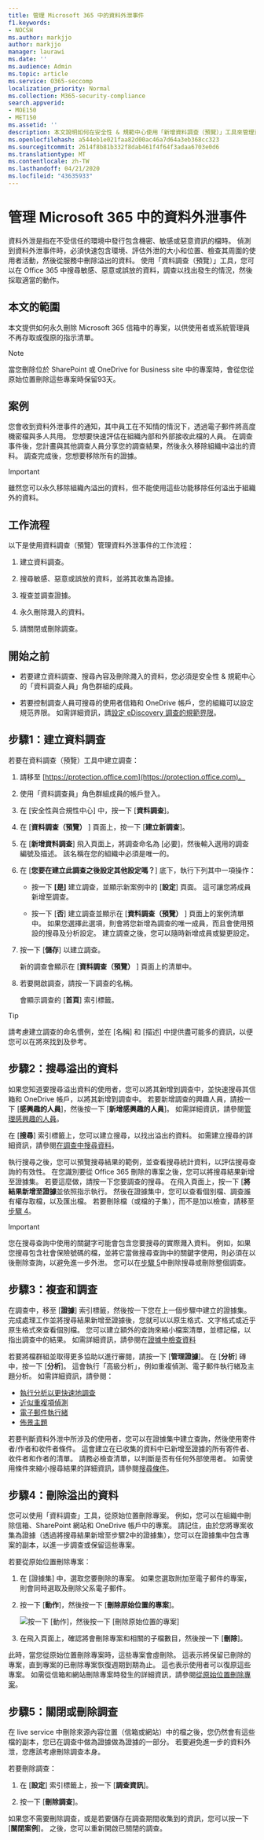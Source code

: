 ```yaml
---
title: 管理 Microsoft 365 中的資料外泄事件
f1.keywords:
- NOCSH
ms.author: markjjo
author: markjjo
manager: laurawi
ms.date: ''
ms.audience: Admin
ms.topic: article
ms.service: O365-seccomp
localization_priority: Normal
ms.collection: M365-security-compliance
search.appverid:
- MOE150
- MET150
ms.assetid: ''
description: 本文說明如何在安全性 & 規範中心使用「新增資料調查（預覽）」工具來管理資料外泄事件。
ms.openlocfilehash: a544eb1e021faa82d00ac46a7d64a3eb368cc323
ms.sourcegitcommit: 2614f8b81b332f8dab461f4f64f3adaa6703e0d6
ms.translationtype: MT
ms.contentlocale: zh-TW
ms.lasthandoff: 04/21/2020
ms.locfileid: "43635933"
---
```

# <a name="manage-a-data-spillage-incident-in-microsoft-365"></a>管理 Microsoft 365 中的資料外泄事件

資料外泄是指在不受信任的環境中發行包含機密、敏感或惡意資訊的檔時。 偵測到資料外泄事件時，必須快速包含環境、評估外泄的大小和位置、檢查其周圍的使用者活動，然後從服務中刪除溢出的資料。 使用「資料調查（預覽）」工具，您可以在 Office 365 中搜尋敏感、惡意或誤放的資料，調查以找出發生的情況，然後採取適當的動作。  

## <a name="scope-of-this-article"></a>本文的範圍

本文提供如何永久刪除 Microsoft 365 信箱中的專案，以供使用者或系統管理員不再存取或復原的指示清單。 

> [!NOTE]
> 當您刪除位於 SharePoint 或 OneDrive for Business site 中的專案時，會從您從原始位置刪除這些專案時保留93天。

## <a name="scenario"></a>案例

您會收到資料外泄事件的通知，其中員工在不知情的情況下，透過電子郵件將高度機密檔與多人共用。 您想要快速評估在組織內部和外部接收此檔的人員。 在調查事件後，您計畫與其他調查人員分享您的調查結果，然後永久移除組織中溢出的資料。 調查完成後，您想要移除所有的證據。 

> [!IMPORTANT]
> 雖然您可以永久移除組織內溢出的資料，但不能使用這些功能移除任何溢出于組織外的資料。

## <a name="workflow"></a>工作流程

以下是使用資料調查（預覽）管理資料外泄事件的工作流程：

1.  建立資料調查。

2.  搜尋敏感、惡意或誤放的資料，並將其收集為證據。

3.  複查並調查證據。

4.  永久刪除濺入的資料。

5.  請關閉或刪除調查。


## <a name="before-you-begin"></a>開始之前

- 若要建立資料調查、搜尋內容及刪除濺入的資料，您必須是安全性 & 規範中心的「資料調查人員」角色群組的成員。

- 若要控制調查人員可搜尋的使用者信箱和 OneDrive 帳戶，您的組織可以設定規范界限。 如需詳細資訊，請[設定 eDiscovery 調查的規範界限](tagging-and-assessment-in-advanced-ediscovery.md)。 

## <a name="step-1-create-a-data-investigation"></a>步驟1：建立資料調查

若要在資料調查（預覽）工具中建立調查：

1. 請移至 [https://protection.office.com](https://protection.office.com)。
    
2. 使用「資料調查員」角色群組成員的帳戶登入。
    
3. 在 [安全性與合規性中心] 中，按一下 [**資料調查**]。
 
4. 在 [**資料調查（預覽）** ] 頁面上，按一下 [**建立新調查**]。
    
5. 在 [**新增資料調查**] 飛入頁面上，將調查命名為 [必要]，然後輸入選用的調查編號及描述。 該名稱在您的組織中必須是唯一的。

6. 在 [**您要在建立此調查之後設定其他設定嗎？**] 底下，執行下列其中一項操作：

    - 按一下 **[是]** 建立調查，並顯示新案例中的 [**設定**] 頁面。 這可讓您將成員新增至調查。
    
    - 按一下 [**否**] 建立調查並顯示在 [**資料調查（預覽）** ] 頁面上的案例清單中。 如果您選擇此選項，則會將您新增為調查的唯一成員，而且會使用預設的搜尋及分析設定。 建立調查之後，您可以隨時新增成員或變更設定。

7. 按一下 [**儲存**] 以建立調查。

    新的調查會顯示在 [**資料調查（預覽）** ] 頁面上的清單中。 

8. 若要開啟調查，請按一下調查的名稱。 

    會顯示調查的 [**首頁**] 索引標籤。 

> [!TIP]
> 請考慮建立調查的命名慣例，並在 [名稱] 和 [描述] 中提供盡可能多的資訊，以便您可以在將來找到及參考。
 
## <a name="step-2-search-for-the-spilled-data"></a>步驟2：搜尋溢出的資料 
 
如果您知道要搜尋溢出資料的使用者，您可以將其新增到調查中，並快速搜尋其信箱和 OneDrive 帳戶，以將其新增到調查中。 若要新增調查的興趣人員，請按一下 [**感興趣的人員**]，然後按一下 [**新增感興趣的人員**]。 如需詳細資訊，請參閱[管理感興趣的人員](manage-people-of-interest.md)。

在 [**搜尋**] 索引標籤上，您可以建立搜尋，以找出溢出的資料。 如需建立搜尋的詳細資訊，請參閱[在調查中搜尋資料](search-for-data.md)。

執行搜尋之後，您可以預覽搜尋結果的範例，並查看搜尋統計資料，以評估搜尋查詢的有效性。 在您識別要從 Office 365 刪除的專案之後，您可以將搜尋結果新增至證據集。 若要這麼做，請按一下您要調查的搜尋。 在飛入頁面上，按一下 [**將結果新增至證據**並依照指示執行。 然後在證據集中，您可以查看個別檔、調查誰有權存取檔，以及匯出檔。 若要刪除檔（或檔的子集），而不是加以檢查，請移至[步驟 4](#step-4-delete-the-spilled-data)。 

> [!IMPORTANT]
> 您在搜尋查詢中使用的關鍵字可能會包含您要搜尋的實際濺入資料。 例如，如果您搜尋包含社會保險號碼的檔，並將它當做搜尋查詢中的關鍵字使用，則必須在以後刪除查詢，以避免進一步外泄。 您可以在[步驟 5](#step-5-close-or-delete-the-investigation)中刪除搜尋或刪除整個調查。 

## <a name="step-3-review-and-investigate"></a>步驟3：複查和調查 

在調查中，移至 [**證據**] 索引標籤，然後按一下您在上一個步驟中建立的證據集。 完成處理工作並將搜尋結果新增至證據後，您就可以以原生格式、文字格式或近乎原生格式來查看個別檔。 您可以建立額外的查詢來縮小檔案清單，並標記檔，以指出調查中的結果。 如需詳細資訊，請參閱在[證據中檢查資料](review-data-in-evidence.md)

若要將檔群組並取得更多協助以進行審閱，請按一下 [**管理證據**]。 在 [**分析**] 磚中，按一下 [**分析**]。 這會執行「高級分析」，例如重複偵測、電子郵件執行緒及主題分析。 如需詳細資訊，請參閱：

- [執行分析以更快速地調查](run-analytics-to-investigate-faster.md)
- [近似重複項偵測](near-duplicates.md)
- [電子郵件執行緒](email-threading.md)
- [佈景主題](themes.md)

若要判斷資料外泄中所涉及的使用者，您可以在證據集中建立查詢，然後使用寄件者/作者和收件者條件。 這會建立在已收集的資料中已新增至證據的所有寄件者、收件者和作者的清單。 請務必檢查清單，以判斷是否有任何外部使用者。 如需使用條件來縮小搜尋結果的詳細資訊，請參閱[搜尋條件](keyword-queries-and-search-conditions.md#search-conditions)。

## <a name="step-4-delete-the-spilled-data"></a>步驟4：刪除溢出的資料

您可以使用「資料調查」工具，從原始位置刪除專案。 例如，您可以在組織中刪除信箱、SharePoint 網站和 OneDrive 帳戶中的專案。 請記住，由於您將專案收集為證據（透過將搜尋結果新增至步驟2中的證據集），您可以在證據集中包含專案的副本，以進一步調查或保留這些專案。

若要從原始位置刪除專案：

1. 在 [證據集] 中，選取您要刪除的專案。 如果您選取附加至電子郵件的專案，則會同時選取及刪除父系電子郵件。 
 
2. 按一下 [**動作**]，然後按一下 [**刪除原始位置的專案**]。

   ![按一下 [動作]，然後按一下 [刪除原始位置的專案]](../media/DataInvestigationsDeleteItems1.png)

3. 在飛入頁面上，確認將會刪除專案和相關的子檔數目，然後按一下 [**刪除**]。

此時，當您從原始位置刪除專案時，這些專案會虛刪除。 這表示將保留已刪除的專案，直到專案的已刪除專案恢復週期到期為止。 這也表示使用者可以復原這些專案。 如需從信箱和網站刪除專案時發生的詳細資訊，請參閱[從原始位置刪除專案](delete-items-from-original-locations.md)。

## <a name="step-5-close-or-delete-the-investigation"></a>步驟5：關閉或刪除調查

在 live service 中刪除來源內容位置（信箱或網站）中的檔之後，您仍然會有這些檔的副本，您已在調查中做為證據做為證據的一部分。 若要避免進一步的資料外泄，您應該考慮刪除調查本身。

若要刪除調查：

1. 在 [**設定**] 索引標籤上，按一下 [**調查資訊**]。

2. 按一下 [**刪除調查**]。 

如果您不需要刪除調查，或是若要儲存在調查期間收集到的資訊，您可以按一下 [**關閉案例**]。 之後，您可以重新開啟已關閉的調查。
